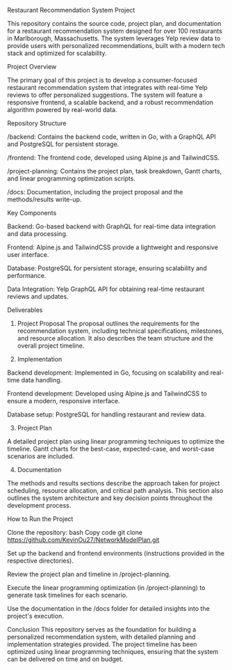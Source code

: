 Restaurant Recommendation System Project

This repository contains the source code, project plan, and documentation for a restaurant recommendation system designed for over 100 restaurants in Marlborough, Massachusetts. The system leverages Yelp review data to provide users with personalized recommendations, built with a modern tech stack and optimized for scalability.

Project Overview

The primary goal of this project is to develop a consumer-focused restaurant recommendation system that integrates with real-time Yelp reviews to offer personalized suggestions. The system will feature a responsive frontend, a scalable backend, and a robust recommendation algorithm powered by real-world data.


Repository Structure

/backend: Contains the backend code, written in Go, with a GraphQL API and PostgreSQL for persistent storage.

/frontend: The frontend code, developed using Alpine.js and TailwindCSS.

/project-planning: Contains the project plan, task breakdown, Gantt charts, and linear programming optimization scripts.

/docs: Documentation, including the project proposal and the methods/results write-up.


Key Components

Backend: Go-based backend with GraphQL for real-time data integration and data processing.

Frontend: Alpine.js and TailwindCSS provide a lightweight and responsive user interface.

Database: PostgreSQL for persistent storage, ensuring scalability and performance.

Data Integration: Yelp GraphQL API for obtaining real-time restaurant reviews and updates.


Deliverables

1. Project Proposal
The proposal outlines the requirements for the recommendation system, including technical specifications, milestones, and resource allocation. It also describes the team structure and the overall project timeline.

2. Implementation

Backend development: Implemented in Go, focusing on scalability and real-time data handling.

Frontend development: Developed using Alpine.js and TailwindCSS to ensure a modern, responsive interface.

Database setup: PostgreSQL for handling restaurant and review data.

3. Project Plan

A detailed project plan using linear programming techniques to optimize the timeline. Gantt charts for the best-case, expected-case, and worst-case scenarios are included.

4. Documentation
   
The methods and results sections describe the approach taken for project scheduling, resource allocation, and critical path analysis. This section also outlines the system architecture and key decision points throughout the development process.

How to Run the Project


Clone the repository:
bash
Copy code
git clone https://github.com/KevinOu27/NetworkModelPlan.git

Set up the backend and frontend environments (instructions provided in the respective directories).

Review the project plan and timeline in /project-planning.

Execute the linear programming optimization (in /project-planning) to generate task timelines for each scenario.

Use the documentation in the /docs folder for detailed insights into the project's execution.

Conclusion
This repository serves as the foundation for building a personalized recommendation system, with detailed planning and implementation strategies provided. The project timeline has been optimized using linear programming techniques, ensuring that the system can be delivered on time and on budget.

